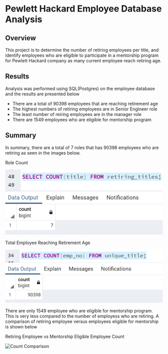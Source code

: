 # Pewlett Hackard Employee Database Analysis

## Overview

This project is to determine the number of retiring employees per title, and identify employees who are eligible to participate in a mentorship program for Pewlett Hackard company as many current employee reach retiring age.

## Results

Analysis was performed using SQL(Postgres) on the employee database and the results are presented below

- There are a total of 90398 employees that are reaching retirement age
- The highest numbers of retiring employees are in Senior Engineer role
- The least number of reiring employees are in the manager role
- There are 1549 employees who are eligible for mentorship program

## Summary

In summary, there are a total of 7 roles that has 90398 employees who are retiring as seen in the images below.

Role Count

![Role Count](https://github.com/ssathyanath/Pewlett-Hackard-Analysis/blob/master/z_Images/Retiring_Title_Count.PNG)

Total Employee Reaching Retirement Age

![Employee Count](https://github.com/ssathyanath/Pewlett-Hackard-Analysis/blob/master/z_Images/Total_Ret_Emp.PNG)

There are only 1549 employee who are eligible for mentorship program. This is very less compared to the number of employess who are retiring. A comparison of retiring employee versus employees eligible for mentorship is shown below

Retiring Employee vs Mentorship Eligible Employee Count

![Count Comparison](https://https://github.com/ssathyanath/Pewlett-Hackard-Analysis/blob/master/z_Images/Comparison.PNG)